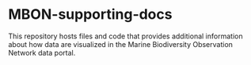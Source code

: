 # MBON-supporting-docs
This repository hosts files and code that provides additional information about how data are visualized in the Marine Biodiversity Observation Network data portal.
